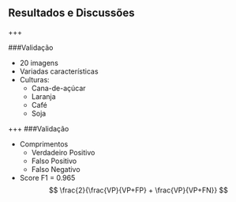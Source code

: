 ## Resultados e Discussões
+++

###Validação
- 20 imagens
- Variadas características
- Culturas:
    - Cana-de-açúcar
    - Laranja
    - Café
    - Soja

+++
###Validação
- Comprimentos
    - Verdadeiro Positivo
    - Falso Positivo
    - Falso Negativo
- Score F1 = 0.965 $$ \frac{2}{\frac{VP}{VP+FP} + \frac{VP}{VP+FN}} $$
